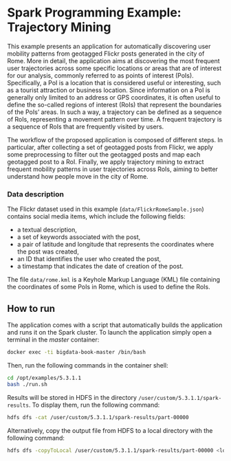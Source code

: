 # Spark Programming Example: Trajectory Mining
This example presents an application for automatically discovering
user mobility patterns from geotagged Flickr posts generated in
the city of Rome. More in detail, the application aims at discovering
the most frequent user trajectories across some specific locations
or areas that are of interest for our analysis, commonly referred to
as points of interest (PoIs). Specifically, a PoI is a location that is
considered useful or interesting, such as a tourist attraction or business
location. Since information on a PoI is generally only limited to an
address or GPS coordinates, it is often useful to define the so-called regions
of interest (RoIs) that represent the boundaries of the PoIs’ areas. In such a way, a trajectory can be defined as a sequence of RoIs, representing a movement pattern over time. A
frequent trajectory is a sequence of RoIs that are frequently visited by
users.

The workflow of the proposed application
is composed of different steps. In particular, after collecting a set
of geotagged posts from Flickr, we apply some preprocessing to filter out the geotagged posts and map each geotagged post to a RoI.
Finally, we apply trajectory mining to extract frequent mobility patterns
in user trajectories across RoIs, aiming to better understand
how people move in the city of Rome.

### Data description 
The Flickr dataset used in this example (```data/FlickrRomeSample.json```) contains social media items, which include the following fields:

- a textual description,
- a set of keywords associated with the post,
- a pair of latitude and longitude that represents the coordinates where the post was created,
- an ID that identifies the user who created the post,
- a timestamp that indicates the date of creation of the post.

The file ```data/rome.kml``` is a Keyhole Markup Language (KML) file containing
the coordinates of some PoIs in Rome, which is used to define the RoIs.


## How to run
The application comes with a script that automatically builds the 
application and runs it on the Spark cluster. To launch the application simply open a terminal in the _master_ container: 

```bash
docker exec -ti bigdata-book-master /bin/bash
```

Then, run the following commands in the container shell:
```bash
cd /opt/examples/5.3.1.1
bash ./run.sh
```

Results will be stored in HDFS in the directory ```/user/custom/5.3.1.1/spark-results```. To display them, run the following command:

```bash
hdfs dfs -cat /user/custom/5.3.1.1/spark-results/part-00000
```

Alternatively, copy the output file from HDFS to a local directory with the following command:
```bash
hdfs dfs -copyToLocal /user/custom/5.3.1.1/spark-results/part-00000 <local_output_path>
```

